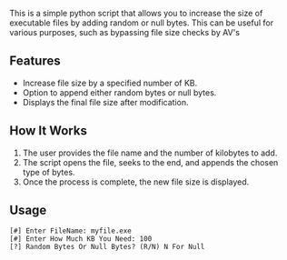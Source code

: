 
This is a simple python script that allows you to increase the size of executable files by adding random or null bytes. This can be useful for various purposes, such as bypassing file size checks by AV's

## Features
- Increase file size by a specified number of KB.
- Option to append either random bytes or null bytes.
- Displays the final file size after modification.

## How It Works
1. The user provides the file name and the number of kilobytes to add.
2. The script opens the file, seeks to the end, and appends the chosen type of bytes.
3. Once the process is complete, the new file size is displayed.

## Usage
```
[#] Enter FileName: myfile.exe
[#] Enter How Much KB You Need: 100
[?] Random Bytes Or Null Bytes? (R/N) N For Null
```
